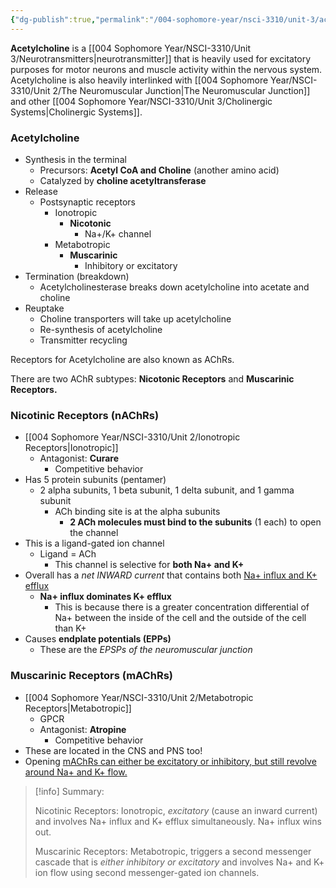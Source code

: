 ```yaml
---
{"dg-publish":true,"permalink":"/004-sophomore-year/nsci-3310/unit-3/acetylcholine-and-acetylcholine-receptors/"}
---
```


**Acetylcholine** is a [[004 Sophomore Year/NSCI-3310/Unit 3/Neurotransmitters\|neurotransmitter]] that is heavily used for excitatory purposes for motor neurons and muscle activity within the nervous system. Acetylcholine is also heavily interlinked with [[004 Sophomore Year/NSCI-3310/Unit 2/The Neuromuscular Junction\|The Neuromuscular Junction]] and other [[004 Sophomore Year/NSCI-3310/Unit 3/Cholinergic Systems\|Cholinergic Systems]].

### Acetylcholine
- Synthesis in the terminal
	- Precursors: **Acetyl CoA and Choline** (another amino acid)
	- Catalyzed by **choline acetyltransferase**
- Release
	- Postsynaptic receptors
		- Ionotropic
			- **Nicotonic**
				- Na+/K+ channel
		- Metabotropic
			- **Muscarinic**
				- Inhibitory or excitatory
- Termination (breakdown)
	- Acetylcholinesterase breaks down acetylcholine into acetate and choline
- Reuptake
	- Choline transporters will take up acetylcholine
	- Re-synthesis of acetylcholine
	- Transmitter recycling

Receptors for Acetylcholine are also known as AChRs.

There are two AChR subtypes: **Nicotonic Receptors** and **Muscarinic Receptors.**

### Nicotinic Receptors (nAChRs)
- [[004 Sophomore Year/NSCI-3310/Unit 2/Ionotropic Receptors\|Ionotropic]]
	- Antagonist: **Curare**
		- Competitive behavior
- Has 5 protein subunits (pentamer)
	- 2 alpha subunits, 1 beta subunit, 1 delta subunit, and 1 gamma subunit
		- ACh binding site is at the alpha subunits
			- **2 ACh molecules must bind to the subunits** (1 each) to open the channel
- This is a ligand-gated ion channel
	- Ligand = ACh
		- This channel is selective for **both Na+ and K+**
- Overall has a *net INWARD current* that contains both <u>Na+ influx and K+ efflux</u>
	- **Na+ influx dominates K+ efflux**
		- This is because there is a greater concentration differential of Na+ between the inside of the cell and the outside of the cell than K+
- Causes **endplate potentials (EPPs)**
	- These are the *EPSPs of the neuromuscular junction*

### Muscarinic Receptors (mAChRs)
- [[004 Sophomore Year/NSCI-3310/Unit 2/Metabotropic Receptors\|Metabotropic]]
	- GPCR
	- Antagonist: **Atropine**
		- Competitive behavior
- These are located in the CNS and PNS too!
- Opening <u>mAChRs can either be excitatory or inhibitory, but still revolve around Na+ and K+ flow.</u>

>[!info] Summary:
>
>Nicotinic Receptors: Ionotropic, *excitatory* (cause an inward current) and involves Na+ influx and K+ efflux simultaneously. Na+ influx wins out.
>
>Muscarinic Receptors: Metabotropic, triggers a second messenger cascade that is *either inhibitory or excitatory* and involves Na+ and K+ ion flow using second messenger-gated ion channels.
>